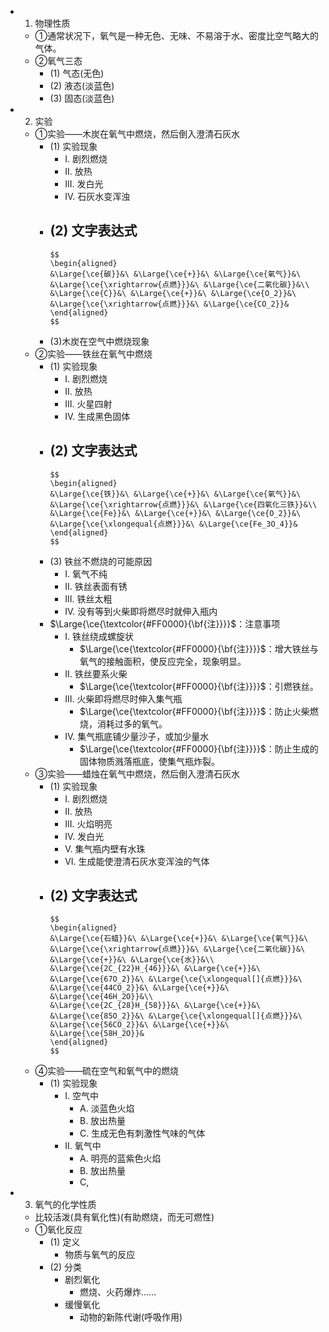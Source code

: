 -
  1. 物理性质
	- ①通常状况下，氧气是一种无色、无味、不易溶于水、密度比空气略大的气体。
	- ②氧气三态
		- (1) 气态(无色)
		- (2) 液态(淡蓝色)
		- (3) 固态(淡蓝色)
-
  2. 实验
	- ①实验——木炭在氧气中燃烧，然后倒入澄清石灰水
		- (1) 实验现象
			- I. 剧烈燃烧
			- II. 放热
			- III. 发白光
			- IV. 石灰水变浑浊
		- (2) 文字表达式
			-
			  $$
			  \begin{aligned}
			  &\Large{\ce{碳}}&\ &\Large{\ce{+}}&\ &\Large{\ce{氧气}}&\ &\Large{\ce{\xrightarrow{点燃}}}&\ &\Large{\ce{二氧化碳}}&\\
			  &\Large{\ce{C}}&\ &\Large{\ce{+}}&\ &\Large{\ce{O_2}}&\ &\Large{\ce{\xrightarrow{点燃}}}&\ &\Large{\ce{CO_2}}&
			  \end{aligned}
			  $$
		- (3)木炭在空气中燃烧现象
	- ②实验——铁丝在氧气中燃烧
		- (1) 实验现象
			- I. 剧烈燃烧
			- II. 放热
			- III. 火星四射
			- IV. 生成黑色固体
		- (2) 文字表达式
			-
			  $$
			  \begin{aligned}
			  &\Large{\ce{铁}}&\ &\Large{\ce{+}}&\ &\Large{\ce{氧气}}&\ &\Large{\ce{\xrightarrow{点燃}}}&\ &\Large{\ce{四氧化三铁}}&\\
			  &\Large{\ce{Fe}}&\ &\Large{\ce{+}}&\ &\Large{\ce{O_2}}&\ &\Large{\ce{\xlongequal{点燃}}}&\ &\Large{\ce{Fe_3O_4}}&
			  \end{aligned}
			  $$
		- (3) 铁丝不燃烧的可能原因
			- I. 氧气不纯
			- II. 铁丝表面有锈
			- III. 铁丝太粗
			- IV. 没有等到火柴即将燃尽时就伸入瓶内
		- $\Large{\ce{\textcolor{#FF0000}{\bf{注}}}}$：注意事项
			- I. 铁丝绕成螺旋状
				- $\Large{\ce{\textcolor{#FF0000}{\bf{注}}}}$：增大铁丝与氧气的接触面积，使反应完全，现象明显。
			- II. 铁丝要系火柴
				- $\Large{\ce{\textcolor{#FF0000}{\bf{注}}}}$：引燃铁丝。
			- III. 火柴即将燃尽时伸入集气瓶
				- $\Large{\ce{\textcolor{#FF0000}{\bf{注}}}}$：防止火柴燃烧，消耗过多的氧气。
			- IV. 集气瓶底铺少量沙子，或加少量水
				- $\Large{\ce{\textcolor{#FF0000}{\bf{注}}}}$：防止生成的固体物质溅落瓶底，使集气瓶炸裂。
	- ③实验——蜡烛在氧气中燃烧，然后倒入澄清石灰水
		- (1) 实验现象
			- I. 剧烈燃烧
			- II. 放热
			- III. 火焰明亮
			- IV. 发白光
			- V. 集气瓶内壁有水珠
			- VI. 生成能使澄清石灰水变浑浊的气体
		- (2) 文字表达式
			-
			  $$
			  \begin{aligned}
			  &\Large{\ce{石蜡}}&\ &\Large{\ce{+}}&\ &\Large{\ce{氧气}}&\ &\Large{\ce{\xrightarrow{点燃}}}&\ &\Large{\ce{二氧化碳}}&\ &\Large{\ce{+}}&\ &\Large{\ce{水}}&\\
			  &\Large{\ce{2C_{22}H_{46}}}&\ &\Large{\ce{+}}&\ &\Large{\ce{67O_2}}&\ &\Large{\ce{\xlongequal[]{点燃}}}&\ &\Large{\ce{44CO_2}}&\ &\Large{\ce{+}}&\ &\Large{\ce{46H_2O}}&\\
			  &\Large{\ce{2C_{28}H_{58}}}&\ &\Large{\ce{+}}&\ &\Large{\ce{85O_2}}&\ &\Large{\ce{\xlongequal[]{点燃}}}&\ &\Large{\ce{56CO_2}}&\ &\Large{\ce{+}}&\ &\Large{\ce{58H_2O}}&
			  \end{aligned}
			  $$
	- ④实验——硫在空气和氧气中的燃烧
		- (1) 实验现象
			- I. 空气中
				- A. 淡蓝色火焰
				- B. 放出热量
				- C. 生成无色有刺激性气味的气体
			- II. 氧气中
				- A. 明亮的蓝紫色火焰
				- B. 放出热量
				- C,
-
  3. 氧气的化学性质
	- 比较活泼(具有氧化性)(有助燃烧，而无可燃性)
	- ①氧化反应
		- (1) 定义
			- 物质与氧气的反应
		- (2) 分类
			- 剧烈氧化
				- 燃烧、火药爆炸……
			- 缓慢氧化
				- 动物的新陈代谢(呼吸作用)